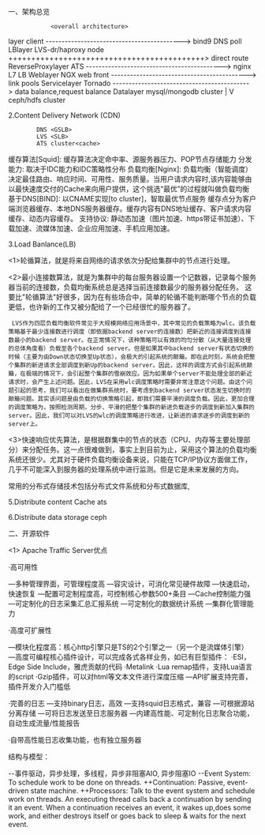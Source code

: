 一、架构总览

				<overall architecture>

layer				client
-------------------------------------------> bind9 DNS poll
LBlayer				LVS-dr/haproxy node 
+++++++++++++++++++++++++++++++++++++++++++> direct route
ReverseProxylayer	ATS 
-------------------------------------------> nginx L7 LB
Weblayer			NGX web	front
-------------------------------------------> link pools
Servicelayer		Tornado 
-------------------------------------------> data balance,request balance
Datalayer		        mysql/mongodb cluster
						|
						V
					 ceph/hdfs cluster

2.Content Delivery Network (CDN)

			DNS <GSLB>
			LVS <SLB>
			ATS cluster<cache>
缓存算法[Squid]: 缓存算法决定命中率、源服务器压力、POP节点存储能力
分发能力:		 取决于IDC能力和IDC策略性分布
负载均衡[Nginx]: 负载均衡（智能调度）决定最佳路由、响应时间、可用性、服务质量。当用户请求内容时,该内容能够由以最快速度交付的Cache来向用户提供，这个挑选“最优”的过程就叫做负载均衡
基于DNS[BIND]:	 以CNAME实现[to cluster]，智取最优节点服务 缓存点分为客户端浏览器缓存、本地DNS服务器缓存。缓存内容有DNS地址缓存、客户请求内容缓存、动态内容缓存。
支持协议:		 静动态加速（图片加速、https带证书加速）、下载加速、流媒体加速、企业应用加速、手机应用加速。
			
3.Load Banlance(LB)

 <1>轮循算法，就是将来自网络的请求依次分配给集群中的节点进行处理。

 <2>最小连接数算法，就是为集群中的每台服务器设置一个记数器，记录每个服务器当前的连接数，负载均衡系统总是选择当前连接数最少的服务器分配任务。 这要比"轮循算法"好很多，因为在有些场合中，简单的轮循不能判断哪个节点的负载更低，也许新的工作又被分配给了一个已经很忙的服务器了。

	 LVS作为四层负载均衡软件常见于大规模网络应用场景中，其中常见的负载策略为wlc。该负载策略基于最少连接数进行调度（即依据backend server的连接数）把新近的连接调度到连接数最小的backend server。在正常情况下，该种策略可以有效的均匀分散（从大量连接处理的总体角度看）负载至各个backend server。但是如果其中backend server有状态切换的时候（主要为由Down状态切换至Up状态），会极大的引起系统的颠簸。即在此时刻，系统会把整个集群的新进请求全部调度到新Up的backend server。因此，这样的调度方式会引起系统颠簸，在极端的情况下，会引起整个集群的雪崩效应。因为如果单个server不能处理全部的新近请求时，会产生上述问题。因此，LVS在采用wlc调度策略时需要非常注意这个问题。由这个问题引起的思考，我们可以看出在做集群系统时，要考虑到backend server状态发生切换时的颠簸问题。其实该问题是由负载的切换策略引起，即我们需要平滑的调度负载。因此，更加合理的调度策略为，按照检测周期，分步、平滑的把整个集群的新进负载逐步的调度到新加入集群的server。因此，我们可以对LVS的wlc的调度策略进行改进，让新进的请求逐步的调度到新的server上。

<3>快速响应优先算法，是根据群集中的节点的状态（CPU、内存等主要处理部分）来分配任务。这一点很难做到，事实上到目前为止，采用这个算法的负载均衡系统还很少。尤其对于硬件负载均衡设备来说，只能在TCP/IP协议方面做工作，几乎不可能深入到服务器的处理系统中进行监测。但是它是未来发展的方向。


常用的分布式存储技术包括分布式文件系统和分布式数据库,

5.Distribute content Cache
    ats

6.Distribute data storage
    ceph


二、开源软件

<1> Apache Traffic Server优点

·高可用性

—多种管理界面，可管理程度高
—容灾设计，可消化常见硬件故障
—快速启动，快速恢复
—配置可定制程度高，可控制核心参数500+条目
—Cache控制能力强
—可定制化的日志采集汇总汇报系统
—可定制化的数据统计系统
—集群化管理能力

·高度可扩展性

—模块化程度高：核心http引擎只是TS的2个引擎之一（另一个是流媒体引擎）
—高度可编程核心插件设计，可以完成各式各样业务，如已有巨型插件：
·ESI，Edge Side Include，雅虎贡献的代码
·Metalink
·Lua remap插件，支持Lua语言的script
·Gzip插件，可以对html等文本文件进行深度压缩
—API扩展支持完善，插件开发介入门槛低

·完善的日志
—支持binary日志，高效
—支持squid日志格式，兼容
—可根据源站分离存储
—可将日志发送至日志服务器
—内建高性能、可定制化日志聚合功能，自动生成流量/性能报告
 
·自带高性能日志收集功能，也有独立服务器

结构与模型：

--事件驱动，异步处理，多线程，异步非阻塞AIO, 异步阻塞IO
--Event System: To schedule work to be done on threads.
++Continuation: Passive, event-driven state machine.
++Processors: Talk to the event system and schedule work on threads.
              An executing thread calls back a continuation by sending it an event.
              When a continuation receives an event, it wakes up,does some work, and either destroys itself or goes back to sleep & waits for the next event.

